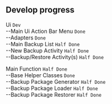 Develop progress
----
Ui `Dev`  
--Main Ui Action Bar Menu `Done`  
--Adapters `Done`  
--Main Backup List `Half Done`  
--New Backup Activity `Half Done`  
--Backup/Restore Activity(s) `Half Done`  

Main Function `Half Done`  
--Base Helper Classes `Done`  
--Backup Package Generator `Half Done`  
--Backup Package Loader `Half Done`  
--Backup Package Restorer `Half Done`  
